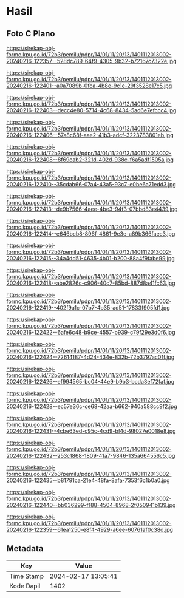# Hasil

## Foto C Plano

https://sirekap-obj-formc.kpu.go.id/72b3/pemilu/pdpr/14/01/11/20/13/1401112013002-20240216-122357--528dc789-64f9-4305-9b32-b72167c7322e.jpg

https://sirekap-obj-formc.kpu.go.id/72b3/pemilu/pdpr/14/01/11/20/13/1401112013002-20240216-122401--a0a7089b-0fca-4b8e-9c1e-29f3528e17c5.jpg

https://sirekap-obj-formc.kpu.go.id/72b3/pemilu/pdpr/14/01/11/20/13/1401112013002-20240216-122403--decc4e80-5714-4c68-8434-5ad6e7efccc4.jpg

https://sirekap-obj-formc.kpu.go.id/72b3/pemilu/pdpr/14/01/11/20/13/1401112013002-20240216-122406--57a8c68f-aae2-41b3-adcf-3223783801eb.jpg

https://sirekap-obj-formc.kpu.go.id/72b3/pemilu/pdpr/14/01/11/20/13/1401112013002-20240216-122408--8f69cab2-321d-402d-938c-f6a5adf1505a.jpg

https://sirekap-obj-formc.kpu.go.id/72b3/pemilu/pdpr/14/01/11/20/13/1401112013002-20240216-122410--35cdab66-07a4-43a5-93c7-e0be6a71edd3.jpg

https://sirekap-obj-formc.kpu.go.id/72b3/pemilu/pdpr/14/01/11/20/13/1401112013002-20240216-122413--de9b7566-4aee-4be3-94f3-07bbd83e4439.jpg

https://sirekap-obj-formc.kpu.go.id/72b3/pemilu/pdpr/14/01/11/20/13/1401112013002-20240216-122414--e646bcb8-896f-4861-9e3e-a89b366faec3.jpg

https://sirekap-obj-formc.kpu.go.id/72b3/pemilu/pdpr/14/01/11/20/13/1401112013002-20240216-122415--34a4dd51-4635-4b01-b200-88a4f9fabe99.jpg

https://sirekap-obj-formc.kpu.go.id/72b3/pemilu/pdpr/14/01/11/20/13/1401112013002-20240216-122418--abe2826c-c906-40c7-85bd-887d8a41fc63.jpg

https://sirekap-obj-formc.kpu.go.id/72b3/pemilu/pdpr/14/01/11/20/13/1401112013002-20240216-122419--402f9a1c-07b7-4b35-ad51-17833f905fd1.jpg

https://sirekap-obj-formc.kpu.go.id/72b3/pemilu/pdpr/14/01/11/20/13/1401112013002-20240216-122422--6afe6c48-b9ce-4557-b939-c79f29e3d0f6.jpg

https://sirekap-obj-formc.kpu.go.id/72b3/pemilu/pdpr/14/01/11/20/13/1401112013002-20240216-122424--72614187-4d24-434e-832b-72b3797ac01f.jpg

https://sirekap-obj-formc.kpu.go.id/72b3/pemilu/pdpr/14/01/11/20/13/1401112013002-20240216-122426--ef994565-bc04-44e9-b9b3-bcda3ef72faf.jpg

https://sirekap-obj-formc.kpu.go.id/72b3/pemilu/pdpr/14/01/11/20/13/1401112013002-20240216-122428--ec57e36c-ce68-42aa-b662-940a588cc9f2.jpg

https://sirekap-obj-formc.kpu.go.id/72b3/pemilu/pdpr/14/01/11/20/13/1401112013002-20240216-122431--4cbe63ed-c95c-4cd9-bf4d-98027e0018e8.jpg

https://sirekap-obj-formc.kpu.go.id/72b3/pemilu/pdpr/14/01/11/20/13/1401112013002-20240216-122432--253c1868-1809-41a7-9846-135a664556c5.jpg

https://sirekap-obj-formc.kpu.go.id/72b3/pemilu/pdpr/14/01/11/20/13/1401112013002-20240216-122435--b81791ca-21e4-48fa-8afa-7353f6c1b0a0.jpg

https://sirekap-obj-formc.kpu.go.id/72b3/pemilu/pdpr/14/01/11/20/13/1401112013002-20240216-122440--bb036299-f188-4504-8968-2f050941b139.jpg

https://sirekap-obj-formc.kpu.go.id/72b3/pemilu/pdpr/14/01/11/20/13/1401112013002-20240216-122359--61ea1250-e8f4-4929-a6ee-60761af0c38d.jpg


## Metadata

| Key        | Value               |
| ---------- | ------------------- |
| Time Stamp | 2024-02-17 13:05:41 |
| Kode Dapil | 1402                |




